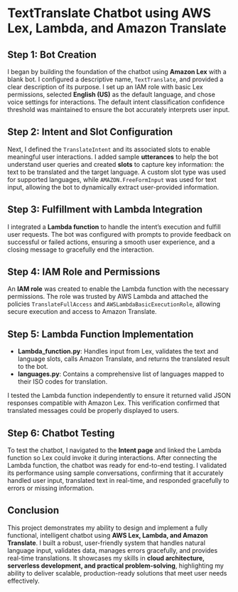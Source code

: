 # TextTranslate Chatbot using AWS Lex, Lambda, and Amazon Translate

## Step 1: Bot Creation
I began by building the foundation of the chatbot using **Amazon Lex** with a blank bot. I configured a descriptive name, `TextTranslate`, and provided a clear description of its purpose. I set up an IAM role with basic Lex permissions, selected **English (US)** as the default language, and chose voice settings for interactions. The default intent classification confidence threshold was maintained to ensure the bot accurately interprets user input.

## Step 2: Intent and Slot Configuration
Next, I defined the `TranslateIntent` and its associated slots to enable meaningful user interactions. I added sample **utterances** to help the bot understand user queries and created **slots** to capture key information: the text to be translated and the target language. A custom slot type was used for supported languages, while `AMAZON.FreeFormInput` was used for text input, allowing the bot to dynamically extract user-provided information.

## Step 3: Fulfillment with Lambda Integration
I integrated a **Lambda function** to handle the intent’s execution and fulfill user requests. The bot was configured with prompts to provide feedback on successful or failed actions, ensuring a smooth user experience, and a closing message to gracefully end the interaction.

## Step 4: IAM Role and Permissions
An **IAM role** was created to enable the Lambda function with the necessary permissions. The role was trusted by AWS Lambda and attached the policies `TranslateFullAccess` and `AWSLambdaBasicExecutionRole`, allowing secure execution and access to Amazon Translate.

## Step 5: Lambda Function Implementation
- **Lambda_function.py**: Handles input from Lex, validates the text and language slots, calls Amazon Translate, and returns the translated result to the bot.  
- **languages.py**: Contains a comprehensive list of languages mapped to their ISO codes for translation.  

I tested the Lambda function independently to ensure it returned valid JSON responses compatible with Amazon Lex. This verification confirmed that translated messages could be properly displayed to users.

## Step 6: Chatbot Testing
To test the chatbot, I navigated to the **Intent page** and linked the Lambda function so Lex could invoke it during interactions. After connecting the Lambda function, the chatbot was ready for end-to-end testing. I validated its performance using sample conversations, confirming that it accurately handled user input, translated text in real-time, and responded gracefully to errors or missing information.

## Conclusion
This project demonstrates my ability to design and implement a fully functional, intelligent chatbot using **AWS Lex, Lambda, and Amazon Translate**. I built a robust, user-friendly system that handles natural language input, validates data, manages errors gracefully, and provides real-time translations. It showcases my skills in **cloud architecture, serverless development, and practical problem-solving**, highlighting my ability to deliver scalable, production-ready solutions that meet user needs effectively.
